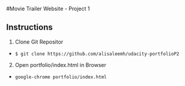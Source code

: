 #Movie Trailer Website - Project 1

Instructions
-----------------

1) Clone Git Repositor
- `$ git clone https://github.com/alisaleemh/udacity-portfolioP2`

2) Open portfolio/index.html in Browser 
- `google-chrome portfolio/index.html`
